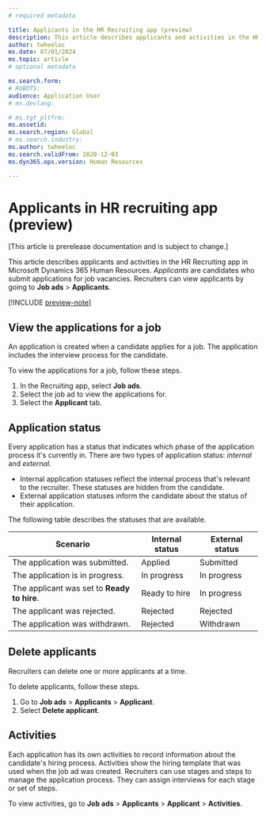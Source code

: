 ```yaml
---
# required metadata

title: Applicants in the HR Recruiting app (preview)
description: This article describes applicants and activities in the HR Recruiting app in Microsoft Dynamics 365 Human Resources.
author: twheeloc
ms.date: 07/01/2024
ms.topic: article
# optional metadata

ms.search.form: 
# ROBOTS: 
audience: Application User
# ms.devlang: 

# ms.tgt_pltfrm: 
ms.assetid: 
ms.search.region: Global
# ms.search.industry: 
ms.author: twheeloc
ms.search.validFrom: 2020-12-03
ms.dyn365.ops.version: Human Resources

---
```


# Applicants in HR recruiting app (preview)

[This article is prerelease documentation and is subject to change.]

This article describes applicants and activities in the HR Recruiting app in Microsoft Dynamics 365 Human Resources. *Applicants* are candidates who submit applications for job vacancies. Recruiters can view applicants by going to **Job ads** \> **Applicants**.

[!INCLUDE [preview-note](~/../shared-content/shared/preview-includes/preview-note-d365.md)]

## View the applications for a job

An application is created when a candidate applies for a job. The application includes the interview process for the candidate.

To view the applications for a job, follow these steps.

1. In the Recruiting app, select **Job ads**.
1. Select the job ad to view the applications for.
1. Select the **Applicant** tab.

## Application status

Every application has a status that indicates which phase of the application process it's currently in. There are two types of application status: *internal* and *external*.

- Internal application statuses reflect the internal process that's relevant to the recruiter. These statuses are hidden from the candidate.
- External application statuses inform the candidate about the status of their application.

The following table describes the statuses that are available.

| Scenario | Internal status | External status |
|----------|----------|----------|
| The application was submitted. | Applied | Submitted |
| The application is in progress. | In progress | In progress |
| The applicant was set to **Ready to hire**. | Ready to hire | In progress |
| The applicant was rejected. | Rejected | Rejected |
| The application was withdrawn. | Rejected | Withdrawn |

## Delete applicants

Recruiters can delete one or more applicants at a time.

To delete applicants, follow these steps.

1. Go to **Job ads** \> **Applicants** \> **Applicant**.
1. Select **Delete applicant**.

## Activities

Each application has its own activities to record information about the candidate's hiring process. Activities show the hiring template that was used when the job ad was created. Recruiters can use stages and steps to manage the application process. They can assign interviews for each stage or set of steps.

To view activities, go to **Job ads** \> **Applicants** \> **Applicant** \> **Activities**.

